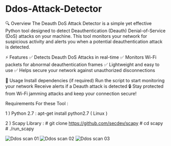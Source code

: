 # Ddos-Attack-Detector

🔍 Overview
The Deauth DoS Attack Detector is a simple yet effective Python tool designed to detect Deauthentication (Deauth) Denial-of-Service (DoS) attacks on your machine. This tool monitors your network for suspicious activity and alerts you when a potential deauthentication attack is detected.

⚡ Features
✅ Detects Deauth DoS Attacks in real-time
✅ Monitors Wi-Fi packets for abnormal deauthentication frames
✅ Lightweight and easy to use
✅ Helps secure your network against unauthorized disconnections

🚀 Usage
Install dependencies (if required)
Run the script to start monitoring your network
Receive alerts if a Deauth attack is detected
🔒 Stay protected from Wi-Fi jamming attacks and keep your connection secure!

Requirements For these Tool :

1 ) Python 2.7 : apt-get install python2.7 ( Linux )

2 ) Scapy Library : # git clone https://github.com/secdev/scapy # cd scapy # ./run_scapy


![Ddos scan 01](https://github.com/user-attachments/assets/c44521fa-7b62-4d5b-97fc-bf0b51c68ade)
![Ddos scan 02](https://github.com/user-attachments/assets/9717252c-f293-4e82-a01f-5b93d7b685c6)
![Ddos scan 03](https://github.com/user-attachments/assets/01963f08-ffad-4aa6-a223-16f9fd4a9c67)


